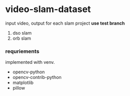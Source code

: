 # video-slam-dataset

input video, output for each slam project
**use test branch**

1. dso slam
2. orb slam


### requriements
implemented with venv.
* opencv-python
* opencv-contrib-python
* matplotlib
* pillow
